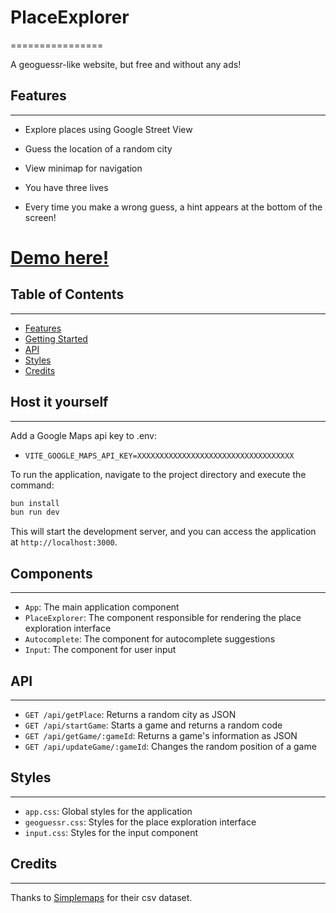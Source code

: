 

# PlaceExplorer
================

A geoguessr-like website, but free and without any ads!

## Features
--------

* Explore places using Google Street View
* Guess the location of a random city
* View minimap for navigation

* You have three lives
* Every time you make a wrong guess, a hint appears at the bottom of the screen!

# [Demo here!](https://placeexplorer.smart.is-a.dev/) 

## Table of Contents
-----------------

* [Features](#features)
* [Getting Started](#host-it-yourself)
* [API](#api)
* [Styles](#styles)
* [Credits](#credits)



## Host it yourself
---------------
Add a Google Maps api key to .env:

* `VITE_GOOGLE_MAPS_API_KEY=XXXXXXXXXXXXXXXXXXXXXXXXXXXXXXXXXXX`


To run the application, navigate to the project directory and execute the command:

```bash
bun install
bun run dev
```

This will start the development server, and you can access the application at `http://localhost:3000`.


## Components
------------

* `App`: The main application component
* `PlaceExplorer`: The component responsible for rendering the place exploration interface
* `Autocomplete`: The component for autocomplete suggestions
* `Input`: The component for user input

## API
----

* `GET /api/getPlace`: Returns a random city as JSON
* `GET /api/startGame`: Starts a game and returns a random code
* `GET /api/getGame/:gameId`: Returns a game's information as JSON
* `GET /api/updateGame/:gameId`: Changes the random position of a game

## Styles
------

* `app.css`: Global styles for the application
* `geoguessr.css`: Styles for the place exploration interface
* `input.css`: Styles for the input component


## Credits
-------

Thanks to [Simplemaps](https://simplemaps.com/data/world-cities) for their csv dataset.